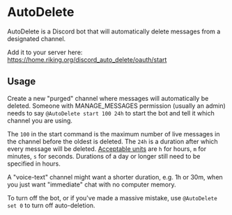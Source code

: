 # AutoDelete

AutoDelete is a Discord bot that will automatically delete messages from a designated channel.

Add it to your server here: https://home.riking.org/discord_auto_delete/oauth/start

## Usage

Create a new "purged" channel where messages will automatically be deleted. Someone with MANAGE_MESSAGES permission (usually an admin) needs to say `@AutoDelete start 100 24h` to start the bot and tell it which channel you are using.

The `100` in the start command is the maximum number of live messages in the channel before the oldest is deleted.
The `24h` is a duration after which every message will be deleted. [Acceptable units](https://godoc.org/time#ParseDuration) are `h` for hours, `m` for minutes, `s` for seconds. Durations of a day or longer still need to be specified in hours.

A "voice-text" channel might want a shorter duration, e.g. 1h or 30m, when you just want "immediate" chat with no computer memory.

To turn off the bot, or if you've made a massive mistake, use `@AutoDelete set 0` to turn off auto-deletion.
